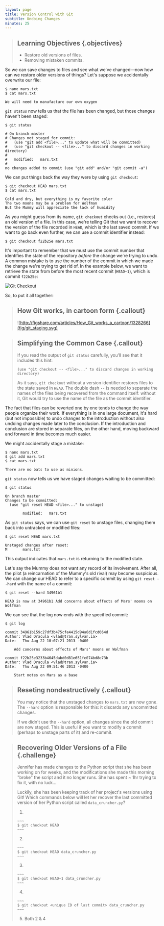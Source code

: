 ```yaml
---
layout: page
title: Version Control with Git
subtitle: Undoing Changes
minutes: 25
---
```

> ## Learning Objectives {.objectives}
>
> *   Restore old versions of files.
> *   Removing mistaken commits.

So
we can save changes to files and see what we've changed&mdash;now how
can we restore older versions of things?
Let's suppose we accidentally overwrite our file:

~~~ {.bash}
$ nano mars.txt
$ cat mars.txt
~~~
~~~ {.output}
We will need to manufacture our own oxygen
~~~

`git status` now tells us that the file has been changed,
but those changes haven't been staged:

~~~ {.bash}
$ git status
~~~
~~~ {.output}
# On branch master
# Changes not staged for commit:
#   (use "git add <file>..." to update what will be committed)
#   (use "git checkout -- <file>..." to discard changes in working directory)
#
#	modified:   mars.txt
#
no changes added to commit (use "git add" and/or "git commit -a")
~~~

We can put things back the way they were
by using `git checkout`:

~~~ {.bash}
$ git checkout HEAD mars.txt
$ cat mars.txt
~~~
~~~ {.output}
Cold and dry, but everything is my favorite color
The two moons may be a problem for Wolfman
But the Mummy will appreciate the lack of humidity
~~~

As you might guess from its name,
`git checkout` checks out (i.e., restores) an old version of a file.
In this case,
we're telling Git that we want to recover the version of the file recorded in `HEAD`,
which is the last saved commit.
If we want to go back even further,
we can use a commit identifier instead:

~~~ {.bash}
$ git checkout f22b25e mars.txt
~~~

It's important to remember that
we must use the commit number that identifies the state of the repository
*before* the change we're trying to undo.
A common mistake is to use the number of
the commit in which we made the change we're trying to get rid of.
In the example below, we want to retrieve the state from before the most
recent commit (`HEAD~1`), which is commit `f22b25e`:

![Git Checkout](fig/git-checkout.svg)

So, to put it all together:

> ## How Git works, in cartoon form {.callout}
> ![http://figshare.com/articles/How_Git_works_a_cartoon/1328266](fig/git_staging.svg)

> ## Simplifying the Common Case {.callout}
>
> If you read the output of `git status` carefully,
> you'll see that it includes this hint:
>
> ~~~ {.bash}
> (use "git checkout -- <file>..." to discard changes in working directory)
> ~~~
>
> As it says,
> `git checkout` without a version identifier restores files to the state saved in `HEAD`.
> The double dash `--` is needed to separate the names of the files being recovered
> from the command itself:
> without it,
> Git would try to use the name of the file as the commit identifier.

The fact that files can be reverted one by one
tends to change the way people organize their work.
If everything is in one large document,
it's hard (but not impossible) to undo changes to the introduction
without also undoing changes made later to the conclusion.
If the introduction and conclusion are stored in separate files,
on the other hand,
moving backward and forward in time becomes much easier.

We might accidentally stage a mistake:

~~~ {.bash}
$ nano mars.txt
$ git add mars.txt
$ cat mars.txt
~~~
~~~ {.output}
There are no bats to use as minions.
~~~

`git status` now tells us we have staged changes waiting to be committed:

~~~ {.bash}
$ git status
~~~
~~~ {.output}
On branch master
Changes to be committed:
  (use "git reset HEAD <file>..." to unstage)

        modified:   mars.txt
~~~

As `git status` says, we can use `git reset` to unstage files, changing them back into untracked or modified files:

~~~ {.bash}
$ git reset HEAD mars.txt
~~~
~~~ {.output}
Unstaged changes after reset:
M       mars.txt
~~~

This output indicates that `mars.txt` is returning to the modified state.

Let's say the Mummy does not want any record of its involvement. After all, the pilot (a reincarnation of
the Mummy's old rival) may become suspicious. We can change our HEAD to refer to a specific commit by
using `git reset --hard` with the name of a commit:

~~~ {.bash}
$ git reset --hard 34961b1
~~~
~~~
HEAD is now at 34961b1 Add concerns about effects of Mars' moons on Wolfman
~~~

We can see that the log now ends with the specified commit:

~~~ {.bash}
$ git log
~~~
~~~ {.output}
commit 34961b159c27df3b475cfe4415d94a6d1fcd064d
Author: Vlad Dracula <vlad@tran.sylvan.ia>
Date:   Thu Aug 22 10:07:21 2013 -0400

    Add concerns about effects of Mars' moons on Wolfman

commit f22b25e3233b4645dabd0d81e651fe074bd8e73b
Author: Vlad Dracula <vlad@tran.sylvan.ia>
Date:   Thu Aug 22 09:51:46 2013 -0400

    Start notes on Mars as a base
~~~

> ## Reseting nondestructively {.callout}
>
> You may notice that the unstaged changes to `mars.txt` are now gone.
> The `--hard` option is responsible for this: it discards any uncommitted
> changes.
>
> If we didn't use the `--hard` option, all changes since the old commit are now staged.
> This is useful if you want to modify a commit (perhaps to unstage parts of it) and re-commit.


> ## Recovering Older Versions of a File {.challenge}
>
> Jennifer has made changes to the Python script that she has been working on for weeks, and the
> modifications she made this morning "broke" the script and it no longer runs. She has spent
> ~ 1hr trying to fix it, with no luck...
>
> Luckily, she has been keeping track of her project's versions using Git! Which commands below will
> let her recover the last committed version of her Python script called
> `data_cruncher.py`?
>
> 1.
>
>     ~~~
>     $ git checkout HEAD
>     ~~~
> 2.
>
>     ~~~
>     $ git checkout HEAD data_cruncher.py
>     ~~~
> 3.
>
>     ~~~
>     $ git checkout HEAD~1 data_cruncher.py
>     ~~~
> 4.
>
>     ~~~
>     $ git checkout <unique ID of last commit> data_cruncher.py
>     ~~~
> 5. Both 2 & 4
